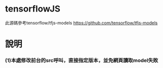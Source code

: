 # tensorflowJS
此源碼參考tensorflow/tfjs-models
https://github.com/tensorflow/tfjs-models


# 說明
### (1)本處修改前台的src呼叫，直接指定版本，並免網頁讀取model失敗  
#### <script src="https://cdn.jsdelivr.net/npm/@tensorflow/tfjs@0.9.0">
#### <script src="https://cdn.jsdelivr.net/npm/@tensorflow-models/coco-ssd@1.1.0">
    
  
  
### (2)bbox屬性
#### const result = await model.detect(image);
#### ....
#### ....
#### 此處result是辨識結果物件bbox，具備以下三個屬性~
#### [{
  #### bbox: [x, y, width, height],
  #### class: "cat",
  #### score: 0.8380282521247864
#### }]  

  
  
  
### (3)多個bbox
#### bbox輸出若有3個，result[i]的i會是0,1,2，分別代表三個bbox
#### result[0].bbox, .class, .score
#### result[1].bbox, .class, .score
#### result[1].bbox, .class, .score
